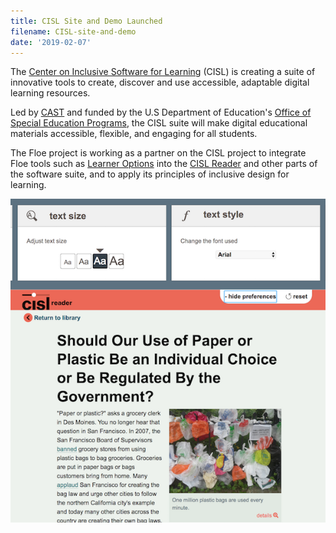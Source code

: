 ```yaml
---
title: CISL Site and Demo Launched
filename: CISL-site-and-demo
date: '2019-02-07'
---
```

The [Center on Inclusive Software for Learning](http://cisl.cast.org/)
(CISL) is creating a suite of innovative tools to create, discover and use accessible,
adaptable digital learning resources.

Led by [CAST](http://www.cast.org/) and funded by the U.S Department of
Education's [Office of Special Education Programs](https://www2.ed.gov/about/offices/list/osers/osep/),
the CISL suite will make digital educational materials accessible, flexible, and engaging for all students.

The Floe project is working as a partner on the CISL project to integrate Floe tools
such as [Learner Options](https://build.fluidproject.org/infusion/demos/prefsFramework/) into the
[CISL Reader](http://cisl-demo.cast.org/index-readium.html?pub=serp-paper-or-plastic) and other parts of the software suite,
and to apply its principles of inclusive design for learning.

<a href="http://cisl-demo.cast.org/index-readium.html?pub=serp-paper-or-plastic">
<img src="images/CISL-reader.png" alt="Screenshot
of the CISL Reader demo" /></a>
